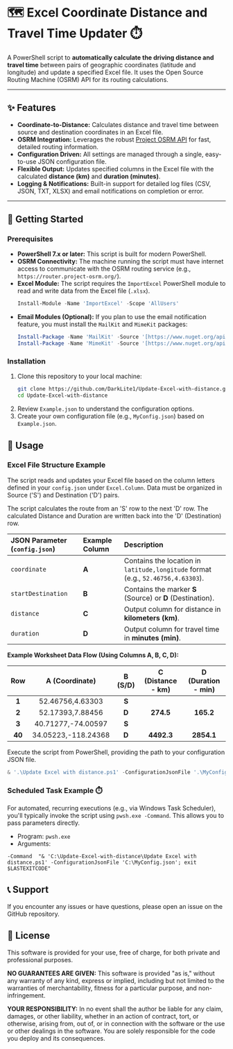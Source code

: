 # 🗺️ Excel Coordinate Distance and Travel Time Updater ⏱️

A PowerShell script to **automatically calculate the driving distance and travel time** between pairs of geographic coordinates (latitude and longitude) and update a specified Excel file. It uses the Open Source Routing Machine (OSRM) API for its routing calculations.

---

## ✨ Features

- **Coordinate-to-Distance:** Calculates distance and travel time between source and destination coordinates in an Excel file.
- **OSRM Integration:** Leverages the robust [Project OSRM API](https://project-osrm.org/) for fast, detailed routing information.
- **Configuration Driven:** All settings are managed through a single, easy-to-use JSON configuration file.
- **Flexible Output:** Updates specified columns in the Excel file with the calculated **distance (km)** and **duration (minutes)**.
- **Logging & Notifications:** Built-in support for detailed log files (CSV, JSON, TXT, XLSX) and email notifications on completion or error.

---

## 🚀 Getting Started

### Prerequisites

- **PowerShell 7.x or later:** This script is built for modern PowerShell.
- **OSRM Connectivity:** The machine running the script must have internet access to communicate with the OSRM routing service (e.g., `https://router.project-osrm.org/`).
- **Excel Module:** The script requires the `ImportExcel` PowerShell module to read and write data from the Excel file (`.xlsx`).
  ```powershell
  Install-Module -Name 'ImportExcel' -Scope 'AllUsers'
  ```
- **Email Modules (Optional):** If you plan to use the email notification feature, you must install the `MailKit` and `MimeKit` packages:
  ```powershell
  Install-Package -Name 'MailKit' -Source '[https://www.nuget.org/api/v2](https://www.nuget.org/api/v2)' -Scope 'AllUsers' -SkipDependencies
  Install-Package -Name 'MimeKit' -Source '[https://www.nuget.org/api/v2](https://www.nuget.org/api/v2)' -Scope 'AllUsers' -SkipDependencies
  ```

### Installation

1.  Clone this repository to your local machine:
    ```bash
    git clone https://github.com/DarkLite1/Update-Excel-with-distance.git
    cd Update-Excel-with-distance
    ```
2.  Review `Example.json` to understand the configuration options.
3.  Create your own configuration file (e.g., `MyConfig.json`) based on `Example.json`.

## 📝 Usage

### Excel File Structure Example
The script reads and updates your Excel file based on the column letters defined in your `config.json` under `Excel.Column`. Data must be organized in Source ('S') and Destination ('D') pairs.

The script calculates the route from an 'S' row to the next 'D' row. The calculated Distance and Duration are written back into the 'D' (Destination) row.

| JSON Parameter (`config.json`) | Example Column | Description |
| :--- | :--- | :--- |
| `coordinate` | **A** | Contains the location in `latitude,longitude` format (e.g., `52.46756,4.63303`). |
| `startDestination` | **B** | Contains the marker **S** (Source) or **D** (Destination). |
| `distance` | **C** | Output column for distance in **kilometers (km)**. |
| `duration` | **D** | Output column for travel time in **minutes (min)**. |


**Example Worksheet Data Flow (Using Columns A, B, C, D):**

| Row | A (Coordinate) | B (S/D) | C (Distance - km) | D (Duration - min) |
| :-: | :---: | :---: | :---: | :---: |
| **1** | 52.46756,4.63303 | **S** | | |
| **2** | 52.17393,7.88456 | **D** | **274.5** | **165.2** |
| **3** | 40.71277,-74.00597 | **S** | | |
| **40** | 34.05223,-118.24368 | **D** | **4492.3** | **2854.1** |

Execute the script from PowerShell, providing the path to your configuration JSON file.

```powershell
& '.\Update Excel with distance.ps1' -ConfigurationJsonFile '.\MyConfig.json'
```

### Scheduled Task Example ⏱️

For automated, recurring executions (e.g., via Windows Task Scheduler), you'll typically invoke the script using `pwsh.exe -Command`. This allows you to pass parameters directly.

- Program: `pwsh.exe`
- Arguments:

```
-Command  "& 'C:\Update-Excel-with-distance\Update Excel with distance.ps1' -ConfigurationJsonFile 'C:\MyConfig.json'; exit $LASTEXITCODE"
```

## 📞 Support

If you encounter any issues or have questions, please open an issue on the GitHub repository.

## 📜 License

This software is provided for your use, free of charge, for both private and professional purposes.

**NO GUARANTEES ARE GIVEN:** This software is provided "as is," without any warranty of any kind, express or implied, including but not limited to the warranties of merchantability, fitness for a particular purpose, and non-infringement.

**YOUR RESPONSIBILITY:** In no event shall the author be liable for any claim, damages, or other liability, whether in an action of contract, tort, or otherwise, arising from, out of, or in connection with the software or the use or other dealings in the software. You are solely responsible for the code you deploy and its consequences.